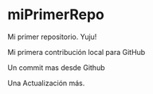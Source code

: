 # miPrimerRepo
Mi primer repositorio. Yuju!

Mi primera contribución local para GitHub

Un commit mas desde Github

Una Actualización más.
